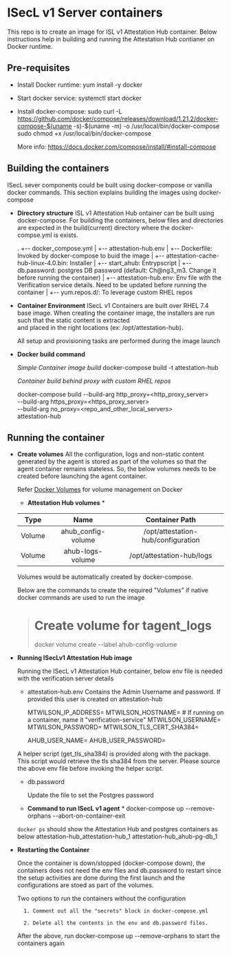 ISecL v1 Server containers
==========================
This repo is to create an image for ISL v1 Attestation Hub container. 
Below instructions help in building and running the Attestation Hub 
contianer on Docker runtime.

Pre-requisites
----------------------

* Install Docker runtime: yum install -y docker
* Start docker service: systemctl start docker
* Install docker-compose: 
    sudo curl -L https://github.com/docker/compose/releases/download/1.21.2/docker-compose-$(uname -s)-$(uname -m) -o /usr/local/bin/docker-compose
    sudo chmod +x /usr/local/bin/docker-compose

    More info: https://docs.docker.com/compose/install/#install-compose

Building the containers
-----------------------

ISecL sever components could be built using docker-compose or vanilla docker commands. 
This section explains building the images using docker-compose

* **Directory structure**
    ISL v1 Attestation Hub ontainer can be built using docker-compose. 
    For building the containers, below files and directories are expected 
    in the build(current) directory where the docker-compse.yml is exists.

    .
    +-- docker\_compose.yml 
    |
    +-- attestation-hub.env
    |
    +-- Dockerfile: Invoked by docker-compose to buid the image
    |
    +-- attestation-cache-hub-linux-4.0.bin: Installer
    |
    +-- start_ahub: Entrypscript
    |
    +-- db.password: postgres DB password (default: Ch@ng3_m3. Change it before running the container)
    |
    +-- attestation-hub.env: Env file with the Verification service details. Need to be updated before running the container
    |
    +-- yum.repos.d/: To leverage custom RHEL repos


* **Container Environment**
    ISecL v1 Containers are built over RHEL 7.4 base image. When creating the container
    image, the installers are run such that the static content is extracted  
    and placed in the right locations (ex: /opt/attestation-hub).

    All setup and provisioning tasks are performed during the image launch

* **Docker build command**

    *Simple Container image build*
    docker-compose build -t attestation-hub

    *Container build behind proxy with custom RHEL repos*

    docker-compose build --build-arg http_proxy=<http_proxy_server> \
        --build-arg https_proxy=<https_proxy_server> \
        --build-arg no_proxy=<repo_and_other_local_servers> \
        attestation-hub

Running the container
---------------------

* **Create volumes**
    All the configuration, logs and non-static content generated by the agent
    is stored as part of the volumes so that the agent container remains 
    stateless. So, the below volumes needs to be created before launching the
    agent container.

    Refer [Docker Volumes](https://docs.docker.com/storage/volumes/) for volume 
    management on Docker


    * **Attestation Hub volumes** *

    | Type          | Name                      | Container Path                     |
    |:-------------:|:-------------------------:|:----------------------------------:|
    | Volume        | ahub_config-volume        | /opt/attestation-hub/configuration |
    | Volume        | ahub-logs-volume          | /opt/attestation-hub/logs          |

    Volumes would be automatically created by docker-compose. 

    Below are the commands to create the required "Volumes" if native docker 
    commands are used to run the image

    > # Create volume for tagent_logs
    > docker volume create --label ahub-config-volume


* **Running ISecLv1 Attestation Hub image**

    Running the ISecL v1 Attestation Hub container, below env file is needed 
    with the verification server details

    * attestation-hub.env
        Contains the Admin Username and password. If provided this user is created on attestation-hub

        MTWILSON_IP_ADDRESS=<Verification Service IP>
        MTWILSON_HOSTNAME=<ISecL Server Hostname or IP Address if the service is running on a host.>
                          # If running on a container, name it "verification-service"
        MTWILSON_USERNAME=<Verification Service User>
        MTWILSON_PASSWORD=<Verification Service Password>
        MTWILSON_TLS_CERT_SHA384=<Verification Service TLS SHA384>

        AHUB_USER_NAME=<Username>
        AHUB_USER_PASSWORD=<Password>

     A helper script (get_tls_sha384) is provided along with the package. This script
     would retrieve the tls sha384 from the server. Please source the above env file
     before invoking the helper script.


    * db.password

         Update the file to set the Postgres password

    * **Command to run ISecL v1 agent** *
    docker-compose up --remove-orphans --abort-on-container-exit

    `docker ps` should show the Attestation Hub and postgres containers as below
        attestation-hub_attestation-hub_1
        attestation-hub_ahub-pg-db_1


* **Restarting the Container**

    Once the container is down/stopped (docker-compose down), the containers does not need the env files and
    db.password to restart since the setup activities are done during the first launch and the configurations
    are stoed as part of the volumes. 

    Two options to run the containers without the configuration

        1. Comment out all the "secrets" block in docker-compose.yml

        2. Delete all the contents in the env and db.password files.

    After the above, run docker-compose up --remove-orphans to start the containers again
